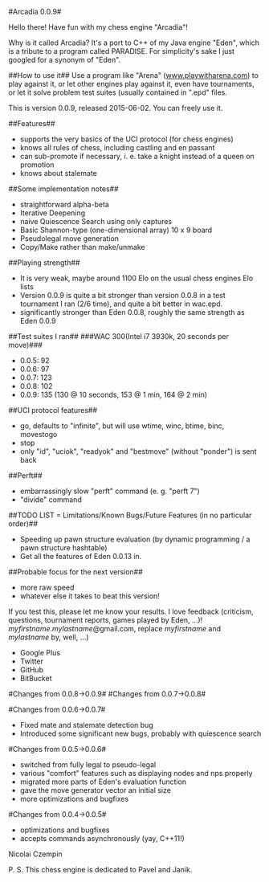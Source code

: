 #Arcadia 0.0.9#

Hello there!
Have fun with my chess engine "Arcadia"!

Why is it called Arcadia? It's a port to C++ of my Java engine "Eden", which is a tribute to a program called PARADISE. For simplicity's sake I just googled for a synonym of "Eden".

##How to use it##
Use a program like "Arena" (www.playwitharena.com) to play against it, or let other engines play against it, even have tournaments, or let it solve problem test suites (usually contained in ".epd" files.

This is version 0.0.9, released 2015-06-02. You can freely use it.

##Features##
- supports the very basics of the UCI protocol (for chess engines)
- knows all rules of chess, including castling and en passant
- can sub-promote if necessary, i. e. take a knight instead of a queen on promotion
- knows about stalemate

##Some implementation notes##
* straightforward alpha-beta
* Iterative Deepening
* naive Quiescence Search using only captures
* Basic Shannon-type (one-dimensional array) 10 x 9 board
* Pseudolegal move generation
* Copy/Make rather than make/unmake

##Playing strength##
* It is very weak, maybe around 1100 Elo on the usual chess engines Elo lists
* Version 0.0.9 is quite a bit stronger than version 0.0.8 in a test tournament I ran (2/6 time), and quite a bit better in wac.epd.
* significantly stronger than Eden 0.0.8, roughly the same strength as Eden 0.0.9

##Test suites I ran##
###WAC 300(Intel i7 3930k, 20 seconds per move)###
* 0.0.5: 92
* 0.0.6: 97
* 0.0.7: 123
* 0.0.8: 102
* 0.0.9: 135 (130 @ 10 seconds, 153 @ 1 min, 164 @ 2 min)

##UCI protocol features##
* go, defaults to "infinite", but will use wtime, winc, btime, binc, movestogo
* stop
* only "id", "uciok", "readyok" and "bestmove" (without "ponder") is sent back

##Perft##
* embarrassingly slow "perft" command (e. g. "perft 7")
* "divide" command

##TODO LIST = Limitations/Known Bugs/Future Features (in no particular order)##
* Speeding up pawn structure evaluation (by dynamic programming / a pawn structure hashtable)
* Get all the features of Eden 0.0.13 in.

##Probable focus for the next version##
* more raw speed
* whatever else it takes to beat this version!

If you test this, please let me know your results.
I love feedback (criticism, questions, tournament reports, games played by Eden, ...)! 
*myfirstname*.*mylastname*@gmail.com, replace *myfirstname* and *mylastname* by, well, ...)
* Google Plus
* Twitter
* GitHub
* BitBucket
 
#Changes from 0.0.8->0.0.9#
#Changes from 0.0.7->0.0.8#


#Changes from 0.0.6->0.0.7#
* Fixed mate and stalemate detection bug
* Introduced some significant new bugs, probably with quiescence search
 
#Changes from 0.0.5->0.0.6#
* switched from fully legal to pseudo-legal
* various "comfort" features such as displaying nodes and nps properly
* migrated more parts of Eden's evaluation function
* gave the move generator vector<Move> an initial size
* more optimizations and bugfixes

#Changes from 0.0.4->0.0.5#
* optimizations and bugfixes
* accepts commands asynchronously (yay, C++11!)

Nicolai Czempin

P. S. This chess engine is dedicated to Pavel and Janik.